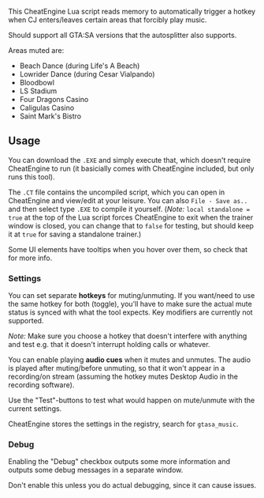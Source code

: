 This CheatEngine Lua script reads memory to automatically trigger a hotkey when CJ enters/leaves certain areas that forcibly play music.

Should support all GTA:SA versions that the autosplitter also supports.

Areas muted are:

* Beach Dance (during Life's A Beach)
* Lowrider Dance (during Cesar Vialpando)
* Bloodbowl
* LS Stadium
* Four Dragons Casino
* Caligulas Casino
* Saint Mark's Bistro

## Usage

You can download the `.EXE` and simply execute that, which doesn't require CheatEngine to run (it basicially comes with CheatEngine included, but only runs this tool).

The `.CT` file contains the uncompiled script, which you can open in CheatEngine and view/edit at your leisure. You can also `File - Save as..` and then select type `.EXE` to compile it yourself. (*Note:* `local standalone = true` at the top of the Lua script forces CheatEngine to exit when the trainer window is closed, you can change that to `false` for testing, but should keep it at `true` for saving a standalone trainer.)

Some UI elements have tooltips when you hover over them, so check that for more info.

### Settings

You can set separate **hotkeys** for muting/unmuting. If you want/need to use the same hotkey for both (toggle), you'll have to make sure the actual mute status is synced with what the tool expects. Key modifiers are currently not supported.

*Note:* Make sure you choose a hotkey that doesn't interfere with anything and test e.g. that it doesn't interrupt holding calls or whatever.

You can enable playing **audio cues** when it mutes and unmutes. The audio is played after muting/before unmuting, so that it won't appear in a recording/on stream (assuming the hotkey mutes Desktop Audio in the recording software).

Use the "Test"-buttons to test what would happen on mute/unmute with the current settings.

CheatEngine stores the settings in the registry, search for `gtasa_music`.

### Debug

Enabling the "Debug" checkbox outputs some more information and outputs some debug messages in a separate window.

Don't enable this unless you do actual debugging, since it can cause issues.
